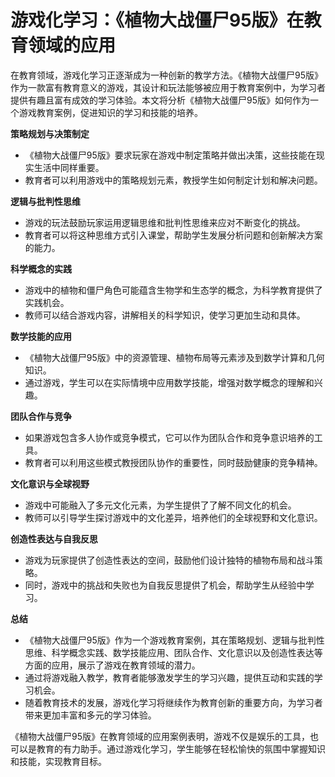 # 游戏化学习：《植物大战僵尸95版》在教育领域的应用

在教育领域，游戏化学习正逐渐成为一种创新的教学方法。《植物大战僵尸95版》作为一款富有教育意义的游戏，其设计和玩法能够被应用于教育案例中，为学习者提供有趣且富有成效的学习体验。本文将分析《植物大战僵尸95版》如何作为一个游戏教育案例，促进知识的学习和技能的培养。

**策略规划与决策制定**
- 《植物大战僵尸95版》要求玩家在游戏中制定策略并做出决策，这些技能在现实生活中同样重要。
- 教育者可以利用游戏中的策略规划元素，教授学生如何制定计划和解决问题。

**逻辑与批判性思维**
- 游戏的玩法鼓励玩家运用逻辑思维和批判性思维来应对不断变化的挑战。
- 教育者可以将这种思维方式引入课堂，帮助学生发展分析问题和创新解决方案的能力。

**科学概念的实践**
- 游戏中的植物和僵尸角色可能蕴含生物学和生态学的概念，为科学教育提供了实践机会。
- 教师可以结合游戏内容，讲解相关的科学知识，使学习更加生动和具体。

**数学技能的应用**
- 《植物大战僵尸95版》中的资源管理、植物布局等元素涉及到数学计算和几何知识。
- 通过游戏，学生可以在实际情境中应用数学技能，增强对数学概念的理解和兴趣。

**团队合作与竞争**
- 如果游戏包含多人协作或竞争模式，它可以作为团队合作和竞争意识培养的工具。
- 教育者可以利用这些模式教授团队协作的重要性，同时鼓励健康的竞争精神。

**文化意识与全球视野**
- 游戏中可能融入了多元文化元素，为学生提供了了解不同文化的机会。
- 教师可以引导学生探讨游戏中的文化差异，培养他们的全球视野和文化意识。

**创造性表达与自我反思**
- 游戏为玩家提供了创造性表达的空间，鼓励他们设计独特的植物布局和战斗策略。
- 同时，游戏中的挑战和失败也为自我反思提供了机会，帮助学生从经验中学习。

**总结**
- 《植物大战僵尸95版》作为一个游戏教育案例，其在策略规划、逻辑与批判性思维、科学概念实践、数学技能应用、团队合作、文化意识以及创造性表达等方面的应用，展示了游戏在教育领域的潜力。
- 通过将游戏融入教学，教育者能够激发学生的学习兴趣，提供互动和实践的学习机会。
- 随着教育技术的发展，游戏化学习将继续作为教育创新的重要方向，为学习者带来更加丰富和多元的学习体验。

《植物大战僵尸95版》在教育领域的应用案例表明，游戏不仅是娱乐的工具，也可以是教育的有力助手。通过游戏化学习，学生能够在轻松愉快的氛围中掌握知识和技能，实现教育目标。